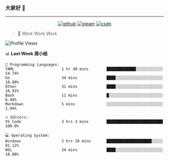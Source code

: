### 大家好 👋

___

<p align="center">
  <a href="https://bigkjp97.github.io/"><img src="https://img.shields.io/badge/-GitPage-lightgrey" alt="github"></a>
  <a href="https://steamcommunity.com/id/bigkjp/"><img src="https://img.shields.io/badge/-Steam-black" alt="steam"></a>
  <a href="https://blog.csdn.net/qq_38986088"><img src="https://img.shields.io/badge/CSDN-cf000e" alt="csdn"></a>
</p>

> 🧟 Work Work Work

<!--START_SECTION:kjp readme-->
![Profile Views](http://img.shields.io/badge/Mi%20Amigos%E2%99%82%EF%B8%8F-1-ff69b4)

📊 **Last Week 周小结** 

```text
💬 Programming Languages: 
YAML                     1 hr 40 mins        █████████████░░░░░░░░░░░░   54.74% 
Go                       34 mins             ████░░░░░░░░░░░░░░░░░░░░░   18.88% 
Other                    31 mins             ████░░░░░░░░░░░░░░░░░░░░░   16.91% 
Bash                     11 mins             █░░░░░░░░░░░░░░░░░░░░░░░░   6.48% 
Markdown                 5 mins              ░░░░░░░░░░░░░░░░░░░░░░░░░   2.99%

🔥 Editors: 
VS Code                  3 hrs 3 mins        █████████████████████████   100.0%

💻 Operating System: 
Windows                  2 hrs 28 mins       ████████████████████░░░░░   81.12% 
WSL                      34 mins             ████░░░░░░░░░░░░░░░░░░░░░   18.88%

```


<!--END_SECTION:kjp readme-->

<!--
**bigkjp97/bigkjp97** is a ✨ _special_ ✨ repository because its `README.md` (this file) appears on your GitHub profile.

Here are some ideas to get you started:

- 🔭 I’m currently working on ...
- 🌱 I’m currently learning ...
- 👯 I’m looking to collaborate on ...
- 🤔 I’m looking for help with ...
- 💬 Ask me about ...
- 📫 How to reach me: ...
- 😄 Pronouns: ...
- ⚡ Fun fact: ... -->
